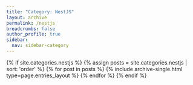 ```yaml
---
title: "Category: NestJS"
layout: archive
permalink: /nestjs
breadcrumbs: false
author_profile: true
sidebar:
  nav: sidebar-category
---
```


{% if site.categories.nestjs %}
{% assign posts = site.categories.nestjs | sort: 'order' %}
{% for post in posts %} {% include archive-single.html type=page.entries_layout %} {% endfor %}
{% endif %}
